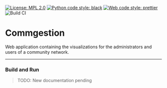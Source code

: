 [![License: MPL 2.0](https://img.shields.io/badge/License-MPL%202.0-brightgreen.svg)](https://opensource.org/licenses/MPL-2.0)
[![Python code style: black](https://img.shields.io/badge/code%20style-black-000000.svg)](https://github.com/psf/black)
[![Web code style: prettier](https://img.shields.io/badge/code_style-prettier-ff69b4.svg)](https://github.com/prettier/prettier)
![Build CI](https://github.com/uw-ictd/commgestion-web/actions/workflows/check-formatting.yml/badge.svg)

# Commgestion

Web application containing the visualizations for the administrators and users of a community network.

---

### Build and Run

> TODO: New documentation pending
